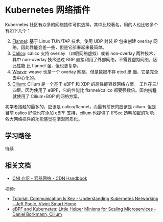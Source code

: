 # Kubernetes 网络插件

Kubernetes 社区有众多的网络插件可供选择，其中比较著名，用的人也比较多个有如下几个：

2. [Flannel](https://github.com/coreos/flannel): 基于 Linux TUN/TAP 技术，使用 UDP 封装 IP 包来创建
   overlay 网络。因此性能会差一些，但是它部署起来最简单。
3. [Calico](https://github.com/projectcalico/calico): calico 支持 overlay （四层网络虚拟）或者
   non-overlay 两种技术，其中 non-overlay 技术通过 BGP 直接利用了外部网络，不需要虚拟网络，因此性能
   比 flannel 强，但也更复杂。
4. [Weave](https://github.com/weaveworks/weave): weave 也是一个 overlay 网络，但是数据不存 etcd 里
   面，它是完全去中心化的。
5. [Cilium](https://github.com/cilium/cilium): Cilium 是一个基于 eBPF 和 XDP 的高性能容器网络方案，
   工作在三/四层。因为使用了 eBPF，它的性能比 flannel/calico 都要强数倍。国内携程就使用了 Cilium+BGP
   的网络方案。

初学者接触的最多的，应该是 calico/flannel，而最有前景的应该是 cilium. 但是目前 calico 好像也在添加
eBPF 支持，cilium 也提供了 IPSec 透明加密的功能，各大网络插件的功能感觉在渐渐同质化。

## 学习路径

待续

## 相关文档

- [CNI 介绍 - 容器网络 - CDN Handbook](https://sdn.feisky.xyz/rong-qi-wang-luo/index/index/index)

视频:

- [Tutorial: Communication Is Key - Understanding Kubernetes Networking - Jeff Poole, Vivint Smart Home](https://www.youtube.com/watch?v=InZVNuKY5GY&list=PLj6h78yzYM2O1wlsM-Ma-RYhfT5LKq0XC&index=15)
- [eBPF and Kubernetes: Little Helper Minions for Scaling Microservices - Daniel Borkmann, Cilium](https://www.youtube.com/watch?v=99jUcLt3rSk&list=PLj6h78yzYM2O1wlsM-Ma-RYhfT5LKq0XC&index=74)
